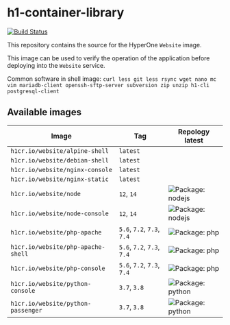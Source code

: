 # h1-container-library

[![Build Status](https://travis-ci.com/hyperonecom/h1-container-library.svg?branch=master)](https://travis-ci.com/hyperonecom/h1-container-library)

This repository contains the source for the HyperOne ```Website``` image.

This image can be used to verify the operation of the application before deploying into the ```Website``` service.

Common software in shell image: ```curl less git less rsync wget nano mc vim mariadb-client openssh-sftp-server subversion zip unzip h1-cli postgresql-client```

## Available images

<!-- toc-start -->
| Image | Tag | Repology latest |
|------ | --- | --------------- |
| ```h1cr.io/website/alpine-shell``` | ```latest``` |  |
| ```h1cr.io/website/debian-shell``` | ```latest``` |  |
| ```h1cr.io/website/nginx-console``` | ```latest``` |  |
| ```h1cr.io/website/nginx-static``` | ```latest``` |  |
| ```h1cr.io/website/node``` | ```12```, ```14``` | ![Package: nodejs](https://repology.org/badge/latest-versions/nodejs.svg?header=nodejs) |
| ```h1cr.io/website/node-console``` | ```12```, ```14``` | ![Package: nodejs](https://repology.org/badge/latest-versions/nodejs.svg?header=nodejs) |
| ```h1cr.io/website/php-apache``` | ```5.6```, ```7.2```, ```7.3```, ```7.4``` | ![Package: php](https://repology.org/badge/latest-versions/php.svg?header=php) |
| ```h1cr.io/website/php-apache-shell``` | ```5.6```, ```7.2```, ```7.3```, ```7.4``` | ![Package: php](https://repology.org/badge/latest-versions/php.svg?header=php) |
| ```h1cr.io/website/php-console``` | ```5.6```, ```7.2```, ```7.3```, ```7.4``` | ![Package: php](https://repology.org/badge/latest-versions/php.svg?header=php) |
| ```h1cr.io/website/python-console``` | ```3.7```, ```3.8``` | ![Package: python](https://repology.org/badge/latest-versions/python.svg?header=python) |
| ```h1cr.io/website/python-passenger``` | ```3.7```, ```3.8``` | ![Package: python](https://repology.org/badge/latest-versions/python.svg?header=python) |
<!-- toc-end -->
